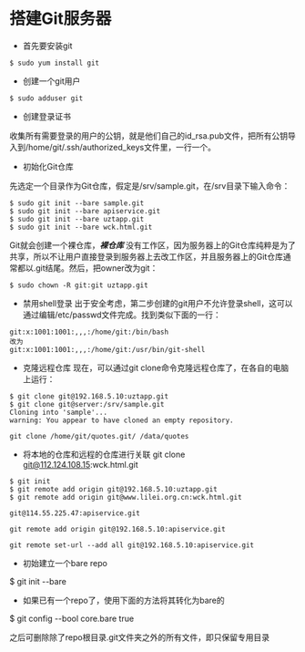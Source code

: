 
搭建Git服务器
============

- 首先要安装git

```
$ sudo yum install git
```
- 创建一个git用户

```
$ sudo adduser git

```
- 创建登录证书

收集所有需要登录的用户的公钥，就是他们自己的id_rsa.pub文件，把所有公钥导入到/home/git/.ssh/authorized_keys文件里，一行一个。

- 初始化Git仓库

先选定一个目录作为Git仓库，假定是/srv/sample.git，在/srv目录下输入命令：
```
$ sudo git init --bare sample.git
$ sudo git init --bare apiservice.git
$ sudo git init --bare uztapp.git
$ sudo git init --bare wck.html.git
```
Git就会创建一个裸仓库，***裸仓库*** 没有工作区，因为服务器上的Git仓库纯粹是为了共享，所以不让用户直接登录到服务器上去改工作区，并且服务器上的Git仓库通常都以.git结尾。然后，把owner改为git：

```
$ sudo chown -R git:git uztapp.git

```

- 禁用shell登录
  出于安全考虑，第二步创建的git用户不允许登录shell，这可以通过编辑/etc/passwd文件完成。找到类似下面的一行：

```
git:x:1001:1001:,,,:/home/git:/bin/bash
改为
git:x:1001:1001:,,,:/home/git:/usr/bin/git-shell

```

- 克隆远程仓库
  现在，可以通过git clone命令克隆远程仓库了，在各自的电脑上运行：

```
$ git clone git@192.168.5.10:uztapp.git
$ git clone git@server:/srv/sample.git
Cloning into 'sample'...
warning: You appear to have cloned an empty repository.

git clone /home/git/quotes.git/ /data/quotes
```
- 将本地的仓库和远程的仓库进行关联
  git clone git@112.124.108.15:wck.html.git
```
$ git init
$ git remote add origin git@192.168.5.10:uztapp.git
$ git remote add origin git@www.lilei.org.cn:wck.html.git

git@114.55.225.47:apiservice.git

git remote add origin git@192.168.5.10:apiservice.git

git remote set-url --add all git@192.168.5.10:apiservice.git
```


* 初始建立一个bare repo

$ git init --bare

* 如果已有一个repo了，使用下面的方法将其转化为bare的

$ git config --bool core.bare true 

之后可删除除了repo根目录.git文件夹之外的所有文件，即只保留专用目录